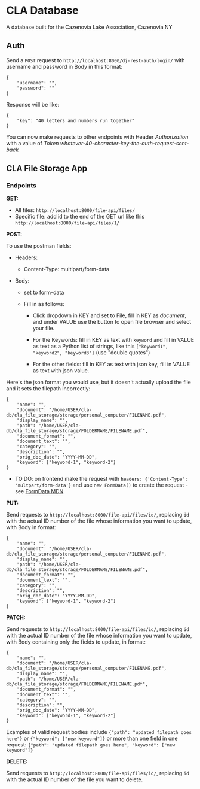 # CLA Database

A database built for the Cazenovia Lake Association, Cazenovia NY

## Auth

Send a `POST` request to `http://localhost:8000/dj-rest-auth/login/` with username and password in Body in this format:

```
{
    "username": "",
    "password": ""
}
```

Response will be like:

```
{
    "key": "40 letters and numbers run together"
}
```

You can now make requests to other endpoints with Header _Authorization_ with a value of _Token whatever-40-character-key-the-auth-request-sent-back_

## CLA File Storage App

### Endpoints

**GET:**

- All files: `http://localhost:8000/file-api/files/`
- Specific file: add id to the end of the GET url like this `http://localhost:8000/file-api/files/1/`

**POST:**

To use the postman fields:

- Headers:

  - Content-Type: multipart/form-data

- Body:
  - set to form-data

  - Fill in as follows:
    - Click dropdown in KEY and set to File, fill in KEY as _document_, and under VALUE use the button to open file browser and select your file.

    - For the Keywords: fill in KEY as text with `keyword` and fill in VALUE as text as a Python list of strings, like this `["keyword1", "keyword2", "keyword3"]` (use "double quotes")
    
    - For the other fields: fill in KEY as text with json key, fill in VALUE as text with json value.


Here's the json format you would use, but it doesn't actually upload the file and it sets the filepath incorrectly:

```
{
    "name": "",
    "document": "/home/USER/cla-db/cla_file_storage/storage/personal_computer/FILENAME.pdf",
    "display_name": "",
    "path": "/home/USER/cla-db/cla_file_storage/storage/FOLDERNAME/FILENAME.pdf",
    "document_format": "",
    "document_text": "",
    "category": "",
    "description": "",
    "orig_doc_date": "YYYY-MM-DD",
    "keyword": ["keyword-1", "keyword-2"]
}
```

- TO DO: on frontend make the request with `headers: {'Content-Type': 'multpart/form-data'}` and use `new FormData()` to create the request - see [FormData MDN](https://developer.mozilla.org/en-US/docs/Web/API/FormData). 

**PUT:**

Send requests to `http://localhost:8000/file-api/files/id/`, replacing `id` with the actual ID number of the file whose information you want to update, with Body in format:

```
{
    "name": "",
    "document": "/home/USER/cla-db/cla_file_storage/storage/personal_computer/FILENAME.pdf",
    "display_name": "",
    "path": "/home/USER/cla-db/cla_file_storage/storage/FOLDERNAME/FILENAME.pdf",
    "document_format": "",
    "document_text": "",
    "category": "",
    "description": "",
    "orig_doc_date": "YYYY-MM-DD",
    "keyword": ["keyword-1", "keyword-2"]
}
```

**PATCH:**

Send requests to `http://localhost:8000/file-api/files/id/`, replacing `id` with the actual ID number of the file whose information you want to update, with Body containing only the fields to update, in format:

```
{
    "name": "",
    "document": "/home/USER/cla-db/cla_file_storage/storage/personal_computer/FILENAME.pdf",
    "display_name": "",
    "path": "/home/USER/cla-db/cla_file_storage/storage/FOLDERNAME/FILENAME.pdf",
    "document_format": "",
    "document_text": "",
    "category": "",
    "description": "",
    "orig_doc_date": "YYYY-MM-DD",
    "keyword": ["keyword-1", "keyword-2"]
}
```

Examples of valid request bodies include `{"path": "updated filepath goes here"}` or `{"keyword": ["new keyword"]}` or more than one field in one request: `{"path": "updated filepath goes here", "keyword": ["new keyword"]}`

**DELETE:**

Send requests to `http://localhost:8000/file-api/files/id/`, replacing `id` with the actual ID number of the file you want to delete.
